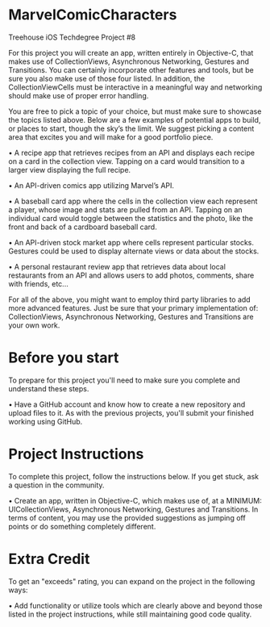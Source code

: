 # MarvelComicCharacters
Treehouse iOS Techdegree Project #8

For this project you will create an app, written entirely in Objective-C, that makes use of CollectionViews, Asynchronous Networking, Gestures and Transitions. You can certainly incorporate other features and tools, but be sure you also make use of those four listed. In addition, the CollectionViewCells must be interactive in a meaningful way and networking should make use of proper error handling.

You are free to pick a topic of your choice, but must make sure to showcase the topics listed above. Below are a few examples of potential apps to build, or places to start, though the sky’s the limit. We suggest picking a content area that excites you and will make for a good portfolio piece.

• A recipe app that retrieves recipes from an API and displays each recipe on a card in the collection view. Tapping on a card would transition to a larger view displaying the full recipe.

• An API-driven comics app utilizing Marvel’s API.

• A baseball card app where the cells in the collection view each represent a player, whose image and stats are pulled from an API. Tapping on an individual card would toggle between the statistics and the photo, like the front and back of a cardboard baseball card.

• An API-driven stock market app where cells represent particular stocks. Gestures could be used to display alternate views or data about the stocks.

• A personal restaurant review app that retrieves data about local restaurants from an API and allows users to add photos, comments, share with friends, etc...

For all of the above, you might want to employ third party libraries to add more advanced features. Just be sure that your primary implementation of: CollectionViews, Asynchronous Networking, Gestures and Transitions are your own work.

# Before you start

To prepare for this project you'll need to make sure you complete and understand these steps.

• Have a GitHub account and know how to create a new repository and upload files to it. As with the previous projects, you'll submit your finished working using GitHub.

# Project Instructions

To complete this project, follow the instructions below. If you get stuck, ask a question in the community.

• Create an app, written in Objective-C, which makes use of, at a MINIMUM: UICollectionViews, Asynchronous Networking, Gestures and Transitions. In terms of content, you may use the provided suggestions as jumping off points or do something completely different.

# Extra Credit

To get an "exceeds" rating, you can expand on the project in the following ways:

• Add functionality or utilize tools which are clearly above and beyond those listed in the project instructions, while still maintaining good code quality.
